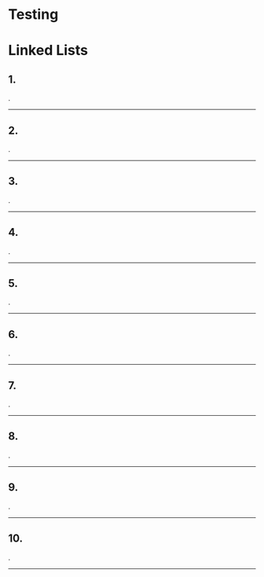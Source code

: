# Testing

# Linked Lists

## 1.
.

<hr/>

## 2.
.

<hr/>

## 3.
.

<hr/>


## 4.
.

<hr/>


## 5.
.

<hr/>


## 6.
.

<hr/>


## 7.
.

<hr/>


## 8.
.

<hr/>


## 9.
.

<hr/>


## 10.
.

<hr/>
